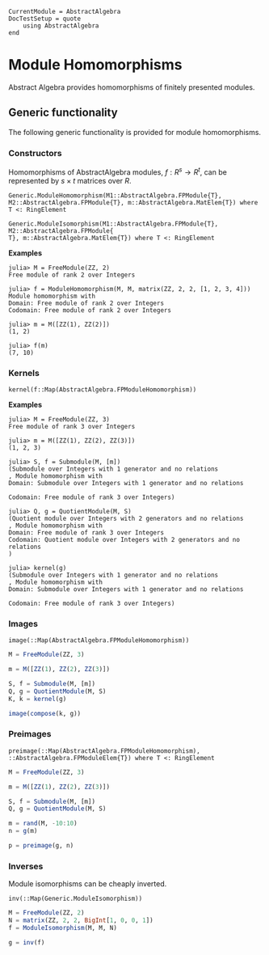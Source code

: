 ```@meta
CurrentModule = AbstractAlgebra
DocTestSetup = quote
    using AbstractAlgebra
end
```

# Module Homomorphisms

Abstract Algebra provides homomorphisms of finitely presented modules.

## Generic functionality

The following generic functionality is provided for module homomorphisms.

### Constructors

Homomorphisms of AbstractAlgebra modules, $f : R^s \to R^t$, can be represented by
$s\times t$ matrices over $R$.

```@docs
Generic.ModuleHomomorphism(M1::AbstractAlgebra.FPModule{T}, M2::AbstractAlgebra.FPModule{T}, m::AbstractAlgebra.MatElem{T}) where T <: RingElement
```

```@docs
Generic.ModuleIsomorphism(M1::AbstractAlgebra.FPModule{T}, M2::AbstractAlgebra.FPModule{
T}, m::AbstractAlgebra.MatElem{T}) where T <: RingElement
```

**Examples**

```jldoctest
julia> M = FreeModule(ZZ, 2)
Free module of rank 2 over Integers

julia> f = ModuleHomomorphism(M, M, matrix(ZZ, 2, 2, [1, 2, 3, 4]))
Module homomorphism with
Domain: Free module of rank 2 over Integers
Codomain: Free module of rank 2 over Integers

julia> m = M([ZZ(1), ZZ(2)])
(1, 2)

julia> f(m)
(7, 10)

```

### Kernels

```@docs
kernel(f::Map(AbstractAlgebra.FPModuleHomomorphism))
```

**Examples**

```jldoctest
julia> M = FreeModule(ZZ, 3)
Free module of rank 3 over Integers

julia> m = M([ZZ(1), ZZ(2), ZZ(3)])
(1, 2, 3)

julia> S, f = Submodule(M, [m])
(Submodule over Integers with 1 generator and no relations
, Module homomorphism with
Domain: Submodule over Integers with 1 generator and no relations

Codomain: Free module of rank 3 over Integers)

julia> Q, g = QuotientModule(M, S)
(Quotient module over Integers with 2 generators and no relations
, Module homomorphism with
Domain: Free module of rank 3 over Integers
Codomain: Quotient module over Integers with 2 generators and no relations
)

julia> kernel(g)
(Submodule over Integers with 1 generator and no relations
, Module homomorphism with
Domain: Submodule over Integers with 1 generator and no relations

Codomain: Free module of rank 3 over Integers)

```

### Images

```@docs
image(::Map(AbstractAlgebra.FPModuleHomomorphism))
```

```julia
M = FreeModule(ZZ, 3)

m = M([ZZ(1), ZZ(2), ZZ(3)])

S, f = Submodule(M, [m])
Q, g = QuotientModule(M, S)
K, k = kernel(g)

image(compose(k, g))
```

### Preimages

```@docs
preimage(::Map(AbstractAlgebra.FPModuleHomomorphism), ::AbstractAlgebra.FPModuleElem{T}) where T <: RingElement
```

```julia
M = FreeModule(ZZ, 3)

m = M([ZZ(1), ZZ(2), ZZ(3)])

S, f = Submodule(M, [m])
Q, g = QuotientModule(M, S)

m = rand(M, -10:10)
n = g(m)

p = preimage(g, n)
```

### Inverses

Module isomorphisms can be cheaply inverted.

```@docs
inv(::Map(Generic.ModuleIsomorphism))
```

```julia
M = FreeModule(ZZ, 2)
N = matrix(ZZ, 2, 2, BigInt[1, 0, 0, 1])
f = ModuleIsomorphism(M, M, N)

g = inv(f)
```
